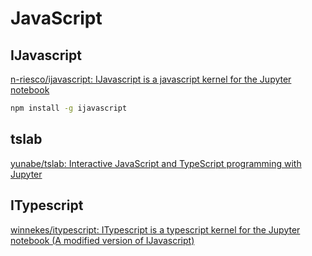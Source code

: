 # JavaScript
## IJavascript
[n-riesco/ijavascript: IJavascript is a javascript kernel for the Jupyter notebook](https://github.com/n-riesco/ijavascript)
```cmd
npm install -g ijavascript
```

## tslab
[yunabe/tslab: Interactive JavaScript and TypeScript programming with Jupyter](https://github.com/yunabe/tslab)

## ITypescript
[winnekes/itypescript: ITypescript is a typescript kernel for the Jupyter notebook (A modified version of IJavascript)](https://github.com/winnekes/itypescript)